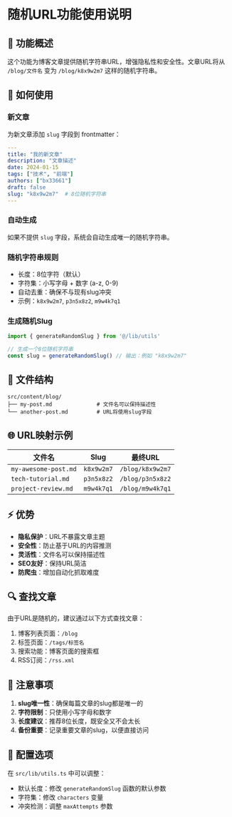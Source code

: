 # 随机URL功能使用说明

## 🎯 功能概述

这个功能为博客文章提供随机字符串URL，增强隐私性和安全性。文章URL将从 `/blog/文件名` 变为 `/blog/k8x9w2m7` 这样的随机字符串。

## 🔧 如何使用

### 新文章
为新文章添加 `slug` 字段到 frontmatter：

```yaml
---
title: "我的新文章"
description: "文章描述"
date: 2024-01-15
tags: ["技术", "前端"]
authors: ["bx33661"]
draft: false
slug: "k8x9w2m7"  # 8位随机字符串
---
```

### 自动生成
如果不提供 `slug` 字段，系统会自动生成唯一的随机字符串。

### 随机字符串规则
- 长度：8位字符（默认）
- 字符集：小写字母 + 数字 (a-z, 0-9)
- 自动去重：确保不与现有slug冲突
- 示例：`k8x9w2m7`, `p3n5x8z2`, `m9w4k7q1`

### 生成随机Slug

```typescript
import { generateRandomSlug } from '@/lib/utils'

// 生成一个8位随机字符串
const slug = generateRandomSlug() // 输出：例如 "k8x9w2m7"
```

## 📁 文件结构

```
src/content/blog/
├── my-post.md              # 文件名可以保持描述性
└── another-post.md         # URL将使用slug字段
```

## 🌐 URL映射示例

| 文件名 | Slug | 最终URL |
|--------|------|---------|
| `my-awesome-post.md` | `k8x9w2m7` | `/blog/k8x9w2m7` |
| `tech-tutorial.md` | `p3n5x8z2` | `/blog/p3n5x8z2` |
| `project-review.md` | `m9w4k7q1` | `/blog/m9w4k7q1` |

## ⚡ 优势

- **隐私保护**：URL不暴露文章主题
- **安全性**：防止基于URL的内容推测
- **灵活性**：文件名可以保持描述性
- **SEO友好**：保持URL简洁
- **防爬虫**：增加自动化抓取难度

## 🔍 查找文章

由于URL是随机的，建议通过以下方式查找文章：
1. 博客列表页面：`/blog`
2. 标签页面：`/tags/标签名`
3. 搜索功能：博客页面的搜索框
4. RSS订阅：`/rss.xml`

## 📝 注意事项

1. **slug唯一性**：确保每篇文章的slug都是唯一的
2. **字符限制**：只使用小写字母和数字
3. **长度建议**：推荐8位长度，既安全又不会太长
4. **备份重要**：记录重要文章的slug，以便直接访问

## 🔧 配置选项

在 `src/lib/utils.ts` 中可以调整：
- 默认长度：修改 `generateRandomSlug` 函数的默认参数
- 字符集：修改 `characters` 变量
- 冲突检测：调整 `maxAttempts` 参数 